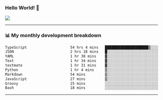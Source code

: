 ### Hello World! 👋

<a>
  <img align="center" src="https://github-readme-stats.vercel.app/api?username=megatunger&count_private=true&include_all_commits=true&bg_color=30,56CCF2,2F80ED&title_color=fff&text_color=fff" />
</a>

------
### 📊 My monthly development breakdown

<!--START_SECTION:waka-->

```txt
TypeScript                    54 hrs 4 mins   ████████████████████▒░░░░   81.96 %
JSON                          2 hrs 18 mins   █░░░░░░░░░░░░░░░░░░░░░░░░   03.51 %
YAML                          1 hr 38 mins    ▓░░░░░░░░░░░░░░░░░░░░░░░░   02.49 %
Text                          1 hr 34 mins    ▓░░░░░░░░░░░░░░░░░░░░░░░░   02.39 %
textmate                      1 hr 31 mins    ▓░░░░░░░░░░░░░░░░░░░░░░░░   02.32 %
Python                        1 hr 4 mins     ▒░░░░░░░░░░░░░░░░░░░░░░░░   01.64 %
Markdown                      54 mins         ▒░░░░░░░░░░░░░░░░░░░░░░░░   01.38 %
JavaScript                    27 mins         ▒░░░░░░░░░░░░░░░░░░░░░░░░   00.70 %
Groovy                        25 mins         ░░░░░░░░░░░░░░░░░░░░░░░░░   00.64 %
Bash                          18 mins         ░░░░░░░░░░░░░░░░░░░░░░░░░   00.46 %
```

<!--END_SECTION:waka-->

------
